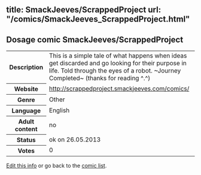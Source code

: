 title: SmackJeeves/ScrappedProject
url: "/comics/SmackJeeves_ScrappedProject.html"
---
Dosage comic SmackJeeves/ScrappedProject
-----------------------------------------

<p id="msg"></p>
<script type="text/javascript">
if (window.location.search === '?edit_info_mail=sent_ok') {
  var elem = document.getElementById("msg");
  elem.innerHTML = 'Edited information sucessfully sent for review, which is usually done daily. Thanks!';
  elem.className = 'ok';
}
</script>
<table class="comicinfo">
<tr>
<th>Description</th><td>This is a simple tale of what happens when ideas get discarded and go looking for their purpose in life. Told through the eyes of a robot. ~Journey Completed~ (thanks for reading ^.^)</td>
</tr>
<tr>
<th>Website</th><td><a href="http://scrappedproject.smackjeeves.com/comics/">http://scrappedproject.smackjeeves.com/comics/</a></td>
</tr>
<tr>
<th>Genre</th><td>Other</td>
</tr>
<tr>
<th>Language</th><td>English</td>
</tr>
<tr>
<th>Adult content</th><td>no</td>
</tr>
<tr>
<th>Status</th><td>ok on 26.05.2013</td>
</tr>
<tr>
<th>Votes</th><td>0</td>
</tr>
</table>

[Edit this info](SmackJeeves_ScrappedProject_edit.html) or go back to the [comic list](../comic-index.html).
